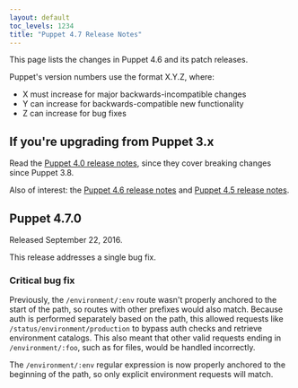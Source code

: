 ```yaml
---
layout: default
toc_levels: 1234
title: "Puppet 4.7 Release Notes"
---
```



This page lists the changes in Puppet 4.6 and its patch releases.

Puppet's version numbers use the format X.Y.Z, where:

* X must increase for major backwards-incompatible changes
* Y can increase for backwards-compatible new functionality
* Z can increase for bug fixes

## If you're upgrading from Puppet 3.x

Read the [Puppet 4.0 release notes](/puppet/4.0/reference/release_notes.html), since they cover breaking changes since Puppet 3.8.

Also of interest: the [Puppet 4.6 release notes](/puppet/4.6/reference/release_notes.html) and [Puppet 4.5 release notes](/puppet/4.5/reference/release_notes.html).

## Puppet 4.7.0

Released September 22, 2016.

This release addresses a single bug fix.

### Critical bug fix

Previously, the `/environment/:env` route wasn't properly anchored to the start of the path, so routes with other prefixes would also match. Because auth is performed separately based on the path, this allowed requests like `/status/environment/production` to bypass auth checks and retrieve environment catalogs. This also meant that other valid requests ending in `/environment/:foo`, such as for files, would be handled incorrectly.

The `/environment/:env` regular expression is now properly anchored to the beginning of the path, so only explicit environment requests will match.